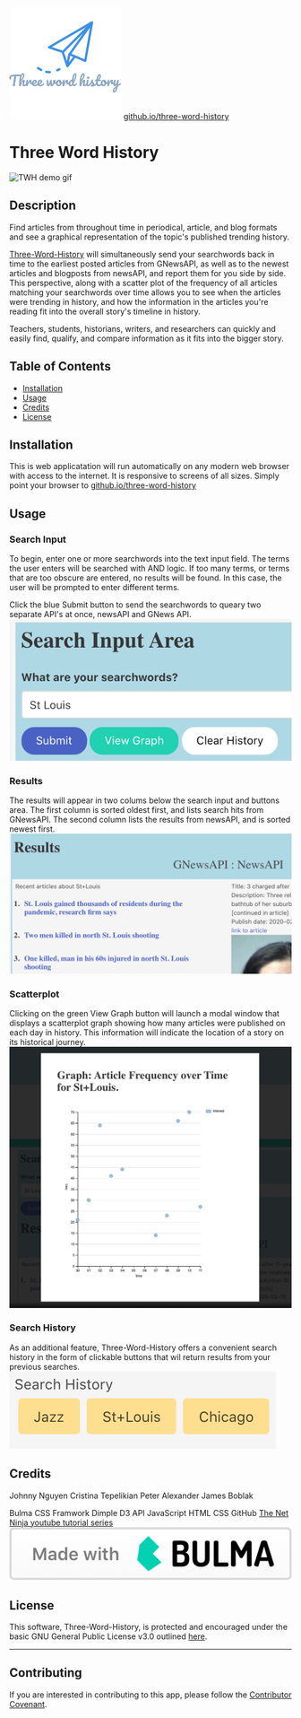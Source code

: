 ![TWH logo](./assets/TWHlogo.png)
[github.io/three-word-history](https//nguyenjohnnyt.github.io/three-word-history)

# Three Word History
![TWH demo gif](./assets/demo-assets/TWH_demo.gif)

## Description

Find articles from throughout time in periodical, article, and blog formats and see a graphical representation of the topic's published trending history.

[Three-Word-History](https//nguyenjohnnyt.github.io/three-word-history) will simultaneously send your searchwords back in time to the earliest posted articles from GNewsAPI, as well as to the newest articles and blogposts from newsAPI, and report them for you side by side.  This perspective, along with a scatter plot of the frequency of all articles matching your searchwords over time allows you to see when the articles were trending in history, and how the information in the articles you're reading fit into the overall story's timeline in history.

Teachers, students, historians, writers, and researchers can quickly and easily find, qualify, and compare information as it fits into the bigger story.  


## Table of Contents

* [Installation](#installation)
* [Usage](#usage)
* [Credits](#credits)
* [License](#license)


## Installation

This is web applicatation will run automatically on any modern web browser with access to the internet.  It is responsive to screens of all sizes.  Simply point your browser to [github.io/three-word-history](https//nguyenjohnnyt.github.io/three-word-history)


## Usage 
### Search Input

To begin, enter one or more searchwords into the text input field.  The terms the user enters will be searched with AND logic.  If too many terms, or terms that are too obscure are entered, no results will be found.  In this case, the user will be prompted to enter different terms.

Click the blue Submit button to send the searchwords to queary two separate API's at once, newsAPI and GNews API.
![Search Input Area image](./assets/demo-assets/TWH_search.png)

### Results

The results will appear in two colums below the search input and buttons area.  The first column is sorted oldest first, and lists search hits from GNewsAPI.  The second column lists the results from newsAPI, and is sorted newest first.
![Results image](./assets/demo-assets/TWH_results.png)

### Scatterplot
Clicking on the green View Graph button will launch a modal window that displays a scatterplot graph showing how many articles were published on each day in history.  This information will indicate the location of a story on its historical journey.
![Graph Modal image](./assets/demo-assets/TWH_graph-modal.png)

### Search History
As an additional feature, Three-Word-History offers a convenient search history in the form of clickable buttons that wil return results from your previous searches.
![Graph Modal image](./assets/demo-assets/TWH_history.png)



## Credits

Johnny Nguyen
Cristina Tepelikian
Peter Alexander
James Boblak

Bulma CSS Framwork
Dimple D3 API
JavaScript
HTML
CSS
GitHub
[The Net Ninja youtube tutorial series](https://www.youtube.com/channel/UCW5YeuERMmlnqo4oq8vwUpg)
![made with Bulma](./assets/demo-assets/made-with-bulma.png)


## License

This software, Three-Word-History, is protected and encouraged under the basic GNU General Public License v3.0 outlined [here](./COPYING.rtf).

---

## Contributing
If you are interested in contributing to this app, please follow the [Contributor Covenant](https://www.contributor-covenant.org/).